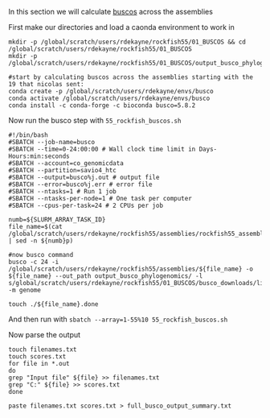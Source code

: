 In this section we will calculate [buscos](https://busco.ezlab.org/) across the assemblies

First make our directories and load a caonda environment to work in
```
mkdir -p /global/scratch/users/rdekayne/rockfish55/01_BUSCOS && cd /global/scratch/users/rdekayne/rockfish55/01_BUSCOS
mkdir -p /global/scratch/users/rdekayne/rockfish55/01_BUSCOS/output_busco_phylogenomics

#start by calculating buscos across the assemblies starting with the 19 that nicolas sent:
conda create -p /global/scratch/users/rdekayne/envs/busco
conda activate /global/scratch/users/rdekayne/envs/busco
conda install -c conda-forge -c bioconda busco=5.8.2
```

Now run the busco step with `55_rockfish_buscos.sh`
```
#!/bin/bash
#SBATCH --job-name=busco
#SBATCH --time=0-24:00:00 # Wall clock time limit in Days-Hours:min:seconds
#SBATCH --account=co_genomicdata
#SBATCH --partition=savio4_htc
#SBATCH --output=busco%j.out # output file
#SBATCH --error=busco%j.err # error file
#SBATCH --ntasks=1 # Run 1 job
#SBATCH --ntasks-per-node=1 # One task per computer
#SBATCH --cpus-per-task=24 # 2 CPUs per job

numb=${SLURM_ARRAY_TASK_ID}
file_name=$(cat /global/scratch/users/rdekayne/rockfish55/assemblies/rockfish55_assembly.list | sed -n ${numb}p)

#now busco command
busco -c 24 -i /global/scratch/users/rdekayne/rockfish55/assemblies/${file_name} -o ${file_name} --out_path output_busco_phylogenomics/ -l s/global/scratch/users/rdekayne/rockfish55/01_BUSCOS/busco_downloads/lineages/actinopterygii_odb10/ -m genome

touch ./${file_name}.done
```

And then run with `sbatch --array=1-55%10 55_rockfish_buscos.sh`

Now parse the output
```
touch filenames.txt
touch scores.txt
for file in *.out
do
grep "Input file" ${file} >> filenames.txt
grep "C:" ${file} >> scores.txt
done

paste filenames.txt scores.txt > full_busco_output_summary.txt
```


